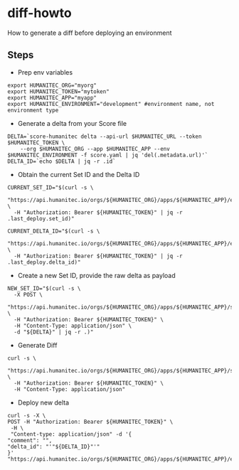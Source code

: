 # diff-howto
How to generate a diff before deploying an environment

## Steps
- Prep env variables
```
export HUMANITEC_ORG="myorg"
export HUMANITEC_TOKEN="mytoken"
export HUMANITEC_APP="myapp"
export HUMANITEC_ENVIRONMENT="development" #environment name, not environment type
```
- Generate a delta from your Score file
```
DELTA=`score-humanitec delta --api-url $HUMANITEC_URL --token $HUMANITEC_TOKEN \
    --org $HUMANITEC_ORG --app $HUMANITEC_APP --env $HUMANITEC_ENVIRONMENT -f score.yaml | jq 'del(.metadata.url)'`
DELTA_ID=`echo $DELTA | jq -r .id`
```

- Obtain the current Set ID and the Delta ID
```
CURRENT_SET_ID="$(curl -s \
  "https://api.humanitec.io/orgs/${HUMANITEC_ORG}/apps/${HUMANITEC_APP}/envs/${HUMANITEC_ENVIRONMENT}" \
  -H "Authorization: Bearer ${HUMANITEC_TOKEN}" | jq -r .last_deploy.set_id)"

CURRENT_DELTA_ID="$(curl -s \
  "https://api.humanitec.io/orgs/${HUMANITEC_ORG}/apps/${HUMANITEC_APP}/envs/${HUMANITEC_ENVIRONMENT}" \
  -H "Authorization: Bearer ${HUMANITEC_TOKEN}" | jq -r .last_deploy.delta_id)"
```

- Create a new Set ID, provide the raw delta as payload
```
NEW_SET_ID="$(curl -s \
  -X POST \
  "https://api.humanitec.io/orgs/${HUMANITEC_ORG}/apps/${HUMANITEC_APP}/sets/${CURRENT_SET_ID}" \
  -H "Authorization: Bearer ${HUMANITEC_TOKEN}" \
  -H "Content-Type: application/json" \
  -d "${DELTA}" | jq -r .)"
  ```

- Generate Diff
```
curl -s \
  "https://api.humanitec.io/orgs/${HUMANITEC_ORG}/apps/${HUMANITEC_APP}/sets/${NEW_SET_ID}/diff/${CURRENT_SET_ID}" \
  -H "Authorization: Bearer ${HUMANITEC_TOKEN}" \
  -H "Content-Type: application/json"
```

- Deploy new delta
```
curl -s -X \
POST -H "Authorization: Bearer ${HUMANITEC_TOKEN}" \
 -H \
 "Content-type: application/json" -d '{
"comment": "",
"delta_id": "'"${DELTA_ID}"'"
}' "https://api.humanitec.io/orgs/${HUMANITEC_ORG}/apps/${HUMANITEC_APP}/envs/${HUMANITEC_ENVIRONMENT}/deploys"
```


